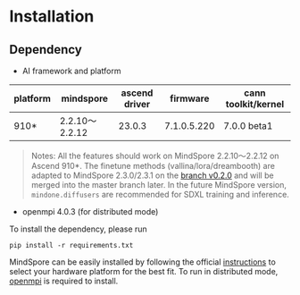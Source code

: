 # Installation

## Dependency

- AI framework and platform

| platform | mindspore      | ascend driver | firmware    | cann toolkit/kernel |
| -------- | -------------- | ------------- | ----------- | ------------------- |
| 910*     | 2.2.10～2.2.12 | 23.0.3        | 7.1.0.5.220 | 7.0.0 beta1         |

> Notes: All the features should work on MindSpore 2.2.10～2.2.12 on Ascend 910*. The finetune methods (vallina/lora/dreambooth) are adapted to MindSpore 2.3.0/2.3.1 on the [branch v0.2.0](https://github.com/mindspore-lab/mindone/tree/v0.2.0) and will be merged into the master branch later. In the future MindSpore version, `mindone.diffusers` are recommended for SDXL training and inference.

- openmpi 4.0.3 (for distributed mode)

To install the dependency, please run

```shell
pip install -r requirements.txt
```

MindSpore can be easily installed by following the official [instructions](https://www.mindspore.cn/install) to select your hardware platform for the best fit. To run in distributed mode, [openmpi](https://www.open-mpi.org/software/ompi/v4.0/) is required to install.
